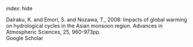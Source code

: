 index: hide

<div class="Citation">

  <div class="Citation-body">
    <div class="Citation-text">Dairaku, K. and Emori, S. and Nozawa, T., 2008: Impacts of global warming on hydrological cycles in the Asian monsoon region. <span class="Article-journal">Advances in Atmospheric Sciences, </span><span class="Article-volume">25, </span>960-973pp.</div>
    <div class="Citation-links">
      <div class="CitationLink" data-href="https://scholar.google.com/scholar?q=Impacts+of+global+warming+on+hydrological+cycles+in+the+Asian+monsoon+region">
        <div class="CitationLink-icon CitationLink-Scholar"></div>
        <div class="CitationLink-text">Google Scholar</div>
      </div>
    </div>
  </div>
</div>


<div class="Citation-copy">

</div>
